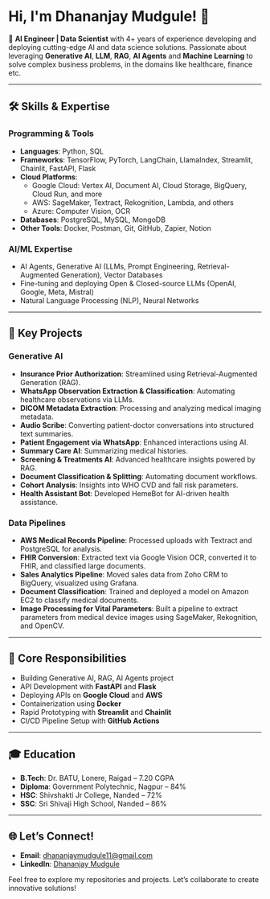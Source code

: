 # Hi, I'm Dhananjay Mudgule! 👋  

🎯 **AI Engineer | Data Scientist** with 4+ years of experience developing and deploying cutting-edge AI and data science solutions. Passionate about leveraging **Generative AI**, **LLM**, **RAG**, **AI Agents** and **Machine Learning** to solve complex business problems, in the domains like healthcare, finance etc.

---

## 🛠️ Skills & Expertise  

### Programming & Tools  
- **Languages**: Python, SQL  
- **Frameworks**: TensorFlow, PyTorch, LangChain, LlamaIndex, Streamlit, Chainlit, FastAPI, Flask  
- **Cloud Platforms**:  
  - Google Cloud: Vertex AI, Document AI, Cloud Storage, BigQuery, Cloud Run, and more  
  - AWS: SageMaker, Textract, Rekognition, Lambda, and others  
  - Azure: Computer Vision, OCR  
- **Databases**: PostgreSQL, MySQL, MongoDB  
- **Other Tools**: Docker, Postman, Git, GitHub, Zapier, Notion  

### AI/ML Expertise  
- AI Agents, Generative AI (LLMs, Prompt Engineering, Retrieval-Augmented Generation), Vector Databases  
- Fine-tuning and deploying Open & Closed-source LLMs (OpenAI, Google, Meta, Mistral)  
- Natural Language Processing (NLP), Neural Networks  

---

## 🌟 Key Projects  

### Generative AI  
- **Insurance Prior Authorization**: Streamlined using Retrieval-Augmented Generation (RAG).  
- **WhatsApp Observation Extraction & Classification**: Automating healthcare observations via LLMs.  
- **DICOM Metadata Extraction**: Processing and analyzing medical imaging metadata.  
- **Audio Scribe**: Converting patient-doctor conversations into structured text summaries.  
- **Patient Engagement via WhatsApp**: Enhanced interactions using AI.  
- **Summary Care AI**: Summarizing medical histories.  
- **Screening & Treatments AI**: Advanced healthcare insights powered by RAG.  
- **Document Classification & Splitting**: Automating document workflows.  
- **Cohort Analysis**: Insights into WHO CVD and fall risk parameters.  
- **Health Assistant Bot**: Developed HemeBot for AI-driven health assistance.  

### Data Pipelines  
- **AWS Medical Records Pipeline**: Processed uploads with Textract and PostgreSQL for analysis.  
- **FHIR Conversion**: Extracted text via Google Vision OCR, converted it to FHIR, and classified large documents.  
- **Sales Analytics Pipeline**: Moved sales data from Zoho CRM to BigQuery, visualized using Grafana.  
- **Document Classification**: Trained and deployed a model on Amazon EC2 to classify medical documents.  
- **Image Processing for Vital Parameters**: Built a pipeline to extract parameters from medical device images using SageMaker, Rekognition, and OpenCV.  

---

## 🎯 Core Responsibilities  
- Building Generative AI, RAG, AI Agents project  
- API Development with **FastAPI** and **Flask**  
- Deploying APIs on **Google Cloud** and **AWS**  
- Containerization using **Docker**  
- Rapid Prototyping with **Streamlit** and **Chainlit**  
- CI/CD Pipeline Setup with **GitHub Actions**  

---

## 🎓 Education  
- **B.Tech**: Dr. BATU, Lonere, Raigad – 7.20 CGPA  
- **Diploma**: Government Polytechnic, Nagpur – 84%  
- **HSC**: Shivshakti Jr College, Nanded – 72%  
- **SSC**: Sri Shivaji High School, Nanded – 86%  

---

## 🌐 Let’s Connect!  
- **Email**: dhananjaymudgule11@gmail.com  
- **LinkedIn**: [Dhananjay Mudgule](https://linkedin.com/in/dhananjaymudgule)  

Feel free to explore my repositories and projects. Let’s collaborate to create innovative solutions!
